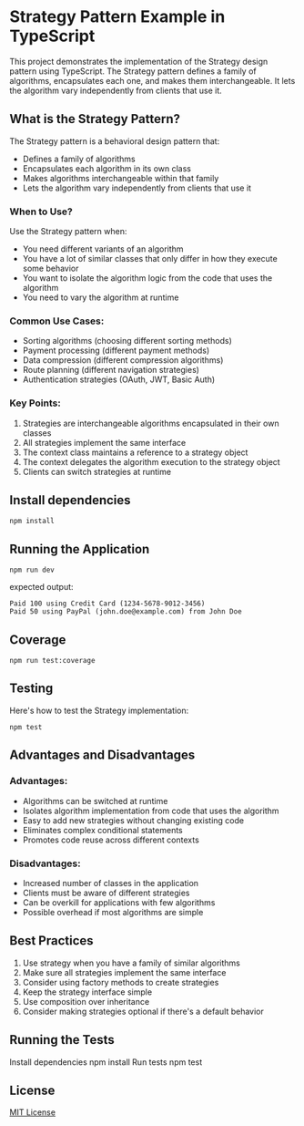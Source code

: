 # Strategy Pattern Example in TypeScript

This project demonstrates the implementation of the Strategy design pattern using TypeScript. The Strategy pattern defines a family of algorithms, encapsulates each one, and makes them interchangeable. It lets the algorithm vary independently from clients that use it.

## What is the Strategy Pattern?

The Strategy pattern is a behavioral design pattern that:
- Defines a family of algorithms
- Encapsulates each algorithm in its own class
- Makes algorithms interchangeable within that family
- Lets the algorithm vary independently from clients that use it

### When to Use?

Use the Strategy pattern when:
- You need different variants of an algorithm
- You have a lot of similar classes that only differ in how they execute some behavior
- You want to isolate the algorithm logic from the code that uses the algorithm
- You need to vary the algorithm at runtime

### Common Use Cases:
- Sorting algorithms (choosing different sorting methods)
- Payment processing (different payment methods)
- Data compression (different compression algorithms)
- Route planning (different navigation strategies)
- Authentication strategies (OAuth, JWT, Basic Auth)

### Key Points:
1. Strategies are interchangeable algorithms encapsulated in their own classes
2. All strategies implement the same interface
3. The context class maintains a reference to a strategy object
4. The context delegates the algorithm execution to the strategy object
5. Clients can switch strategies at runtime

## Install dependencies
```shell
npm install
```

## Running the Application
```shell
npm run dev
```
expected output:
```shell
Paid 100 using Credit Card (1234-5678-9012-3456)
Paid 50 using PayPal (john.doe@example.com) from John Doe
```

## Coverage
```shell
npm run test:coverage
```

## Testing
Here's how to test the Strategy implementation:

```shell
npm test
```

## Advantages and Disadvantages

### Advantages:
- Algorithms can be switched at runtime
- Isolates algorithm implementation from code that uses the algorithm
- Easy to add new strategies without changing existing code
- Eliminates complex conditional statements
- Promotes code reuse across different contexts

### Disadvantages:
- Increased number of classes in the application
- Clients must be aware of different strategies
- Can be overkill for applications with few algorithms
- Possible overhead if most algorithms are simple

## Best Practices

1. Use strategy when you have a family of similar algorithms
2. Make sure all strategies implement the same interface
3. Consider using factory methods to create strategies
4. Keep the strategy interface simple
5. Use composition over inheritance
6. Consider making strategies optional if there's a default behavior

## Running the Tests

Install dependencies
npm install
Run tests
npm test

## License

[MIT License](LICENSE)